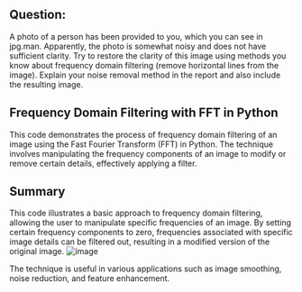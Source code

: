 ## Question:
A photo of a person has been provided to you, which you can see in jpg.man. Apparently, the photo is somewhat noisy and does not have sufficient clarity. Try to restore the clarity of this image using methods you know about frequency domain filtering (remove horizontal lines from the image). Explain your noise removal method in the report and also include the resulting image.
## Frequency Domain Filtering with FFT in Python

This code demonstrates the process of frequency domain filtering of an image using the Fast Fourier Transform (FFT) in Python. The technique involves manipulating the frequency components of an image to modify or remove certain details, effectively applying a filter.
## Summary

This code illustrates a basic approach to frequency domain filtering, allowing the user to manipulate specific frequencies of an image. By setting certain frequency components to zero, frequencies associated with specific image details can be filtered out, resulting in a modified version of the original image.
![image](https://github.com/user-attachments/assets/69967fc4-5874-4249-9808-8f7c5c24a656)


The technique is useful in various applications such as image smoothing, noise reduction, and feature enhancement.
